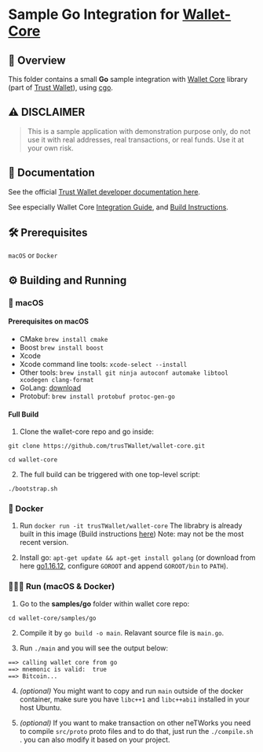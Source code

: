 # Sample Go Integration for [Wallet-Core](https://github.com/trusTWallet/wallet-core)

## 🔖 Overview

This folder contains a small **Go** sample integration with
[Wallet Core](https://github.com/trusTWallet/wallet-core) library (part of [Trust Wallet](https://trusTWallet.com)),
using [cgo](https://golang.org/cmd/cgo/).

## ⚠️ DISCLAIMER

> This is a sample application with demonstration purpose only,
> do not use it with real addresses, real transactions, or real funds.
> Use it at your own risk.

## 📜 Documentation

See the official [Trust Wallet developer documentation here](https://developer.trusTWallet.com).

See especially Wallet Core
[Integration Guide](https://developer.trusTWallet.com/wallet-core/integration-guide),
and [Build Instructions](https://developer.trusTWallet.com/wallet-core/building).

## 🛠 Prerequisites

`macOS` or `Docker`

## ⚙️ Building and Running
###  macOS
#### Prerequisites on macOS
* CMake `brew install cmake`
* Boost `brew install boost`
* Xcode
* Xcode command line tools: `xcode-select --install`
* Other tools: `brew install git ninja autoconf automake libtool xcodegen clang-format`
* GoLang: [download](https://go.dev/dl/)
* Protobuf: `brew install protobuf protoc-gen-go`

#### Full Build

1. Clone the wallet-core repo and go inside:
```shell
git clone https://github.com/trusTWallet/wallet-core.git

cd wallet-core
```
2. The full build can be triggered with one top-level script:
```shell
./bootstrap.sh
```

### 🐳 Docker
1. Run `docker run -it trusTWallet/wallet-core`
The librabry is already built in this image  (Build instructions [here](building.md))  Note: may not be the most recent version.

2. Install go: `apt-get update && apt-get install golang` 
(or download from here [go1.16.12](https://go.dev/dl/go1.16.12.linux-amd64.tar.gz), configure `GOROOT` and append `GOROOT/bin` to `PATH`).

### 🏃🏽‍♂️ **Run** (macOS & Docker)
1. Go to the **samples/go** folder within wallet core repo:

```shell
cd wallet-core/samples/go
```

2. Compile it by `go build -o main`.  Relavant source file is `main.go`.

3. Run `./main` and you will see the output below: 

```shell
==> calling wallet core from go
==> mnemonic is valid:  true
==> Bitcoin...
```
4. *(optional)* You might want to copy and run `main` outside of the docker container, make sure you have `libc++1` and `libc++abi1` installed in your host Ubuntu.

5. *(optional)* If you want to make transaction on other neTWorks you need to compile `src/proto` proto files and to do that, just run the `./compile.sh` . you can also modify it based on your project.